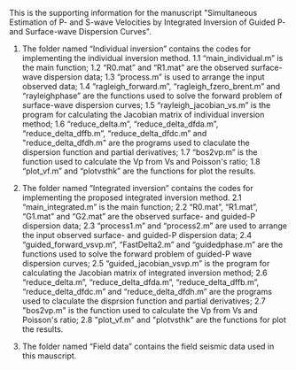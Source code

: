 This is the supporting information for the manuscript "Simultaneous Estimation of P- and S-wave Velocities by Integrated Inversion of Guided P- and Surface-wave Dispersion Curves".

1. The folder named “Individual inversion” contains the codes for implementing the individual inversion method. 
1.1 “main_individual.m” is the main function;
1.2 “R0.mat” and “R1.mat” are the observed surface-wave dispersion data;
1.3 “process.m” is used to arrange the input observed data;
1.4 “ragleigh_forward.m”, “ragleigh_fzero_brent.m” and “rayleighphase” are the functions used to solve the forward problem of surface-wave dispersion curves;
1.5 “rayleigh_jacobian_vs.m” is the program for calculating the Jacobian matrix of individual inversion method;
1.6 “reduce_delta.m”, “reduce_delta_dfda.m”, “reduce_delta_dffb.m”, “reduce_delta_dfdc.m” and "reduce_delta_dfdh.m" are the programs used to claculate the dispersion function and partial derivatives;
1.7 “bos2vp.m” is the function used to calculate the Vp from Vs and Poisson's ratio;
1.8 “plot_vf.m” and “plotvsthk” are the functions for plot the results.

2. The folder named “Integrated inversion” contains the codes for implementing the proposed integrated inversion method. 
2.1 “main_integrated.m” is the main function;
2.2 “R0.mat”, “R1.mat”, “G1.mat” and “G2.mat” are the observed surface- and guided-P dispersion data;
2.3 “process1.m” and “process2.m” are used to arrange the input observed surface- and guided-P dispersion data;
2.4 “guided_forward_vsvp.m”, “FastDelta2.m” and “guidedphase.m” are the functions used to solve the forward problem of guided-P wave dispersion curves;
2.5 “guided_jacobian_vsvp.m” is the program for calculating the Jacobian matrix of integrated inversion method;
2.6 “reduce_delta.m”, “reduce_delta_dfda.m”, “reduce_delta_dffb.m”, “reduce_delta_dfdc.m” and “reduce_delta_dfdh.m” are the programs used to claculate the disprsion function and partial derivatives;
2.7 "bos2vp.m" is the function used to calculate the Vp from Vs and Poisson's ratio;
2.8 "plot_vf.m" and "plotvsthk" are the functions for plot the results.

3. The folder named “Field data” contains the field seismic data used in this mauscript. 
